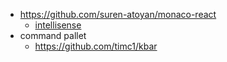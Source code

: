 - https://github.com/suren-atoyan/monaco-react
  - [intellisense](https://stackoverflow.com/questions/43037243/provide-type-hints-to-monaco-editor)
- command pallet
  - https://github.com/timc1/kbar

